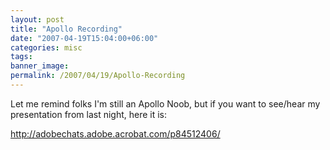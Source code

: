 ```yaml
---
layout: post
title: "Apollo Recording"
date: "2007-04-19T15:04:00+06:00"
categories: misc 
tags: 
banner_image: 
permalink: /2007/04/19/Apollo-Recording
---
```


Let me remind folks I'm still an Apollo Noob, but if you want to see/hear my presentation from last night, here it is:

<a href="http://adobechats.adobe.acrobat.com/p84512406/">http://adobechats.adobe.acrobat.com/p84512406/</a>